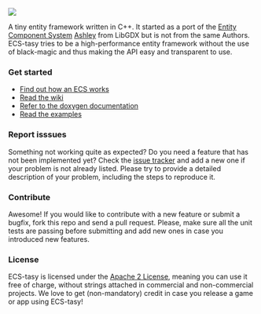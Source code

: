![](http://lusito.github.io/ECS-tasy/ecstasy.png)

A tiny entity framework written in C++. It started as a port of the [Entity Component System](http://www.gamedev.net/page/resources/_/technical/game-programming/understanding-component-entity-systems-r3013) [Ashley](http://github.com/libgdx/ashley/)
from LibGDX but is not from the same Authors. ECS-tasy tries to be a high-performance
entity framework  without the use of black-magic and thus making the API easy
and transparent to use.

### Get started

* [Find out how an ECS works](http://www.gamedev.net/page/resources/_/technical/game-programming/understanding-component-entity-systems-r3013)
* [Read the wiki](https://github.com/Lusito/ECS-tasy/wiki)
* [Refer to the doxygen documentation](http://lusito.github.io/ECS-tasy/annotated.html)
* [Read the examples](https://github.com/Lusito/ECS-tasy/tree/develop/tests)

### Report isssues

Something not working quite as expected? Do you need a feature that has not been implemented yet? Check the [issue tracker](https://github.com/Lusito/ECS-tasy/issues) and add a new one if your problem is not already listed. Please try to provide a detailed description of your problem, including the steps to reproduce it.

### Contribute

Awesome! If you would like to contribute with a new feature or submit a bugfix, fork this repo and send a pull request. Please, make sure all the unit tests are passing before submitting and add new ones in case you introduced new features.

### License

ECS-tasy is licensed under the [Apache 2 License](https://github.com/Lusito/ECS-tasy/blob/master/LICENSE), meaning you
can use it free of charge, without strings attached in commercial and non-commercial projects. We love to
get (non-mandatory) credit in case you release a game or app using ECS-tasy!

